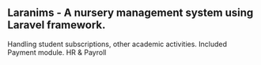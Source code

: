 ## Laranims - A nursery management system using Laravel framework.
Handling student subscriptions, other academic activities.
Included Payment module.
HR & Payroll